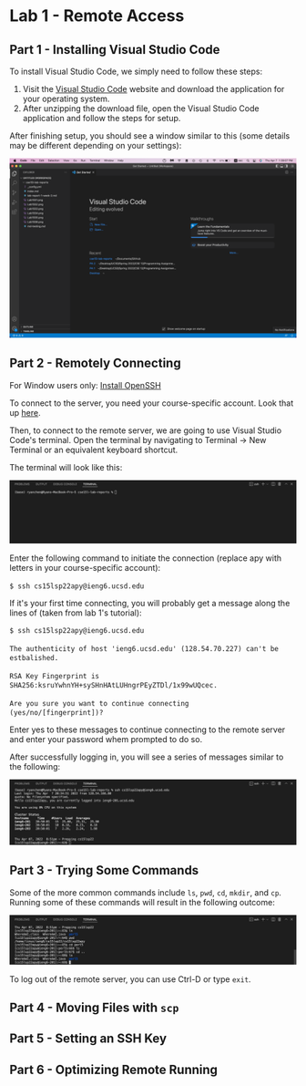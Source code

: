 # Lab 1 - Remote Access
## Part 1 - Installing Visual Studio Code
To install Visual Studio Code, we simply need to follow these steps:

1. Visit the [Visual Studio Code](https://code.visualstudio.com/download) website and download the application for your operating system.
2. After unzipping the download file, open the Visual Studio Code application and follow the steps for setup.

After finishing setup, you should see a window similar to this (some details may be different depending on your settings):

![](VSC.png)

## Part 2 - Remotely Connecting
For Window users only: [Install OpenSSH](https://docs.microsoft.com/en-us/windows-server/administration/openssh/openssh_install_firstuse)

To connect to the server, you need your course-specific account. Look that up [here](https://sdacs.ucsd.edu/~icc/index.php).

Then, to connect to the remote server, we are going to use Visual Studio Code's terminal. Open the terminal by navigating to Terminal -> New Terminal or an equivalent keyboard shortcut.

The terminal will look like this:

![](VSC-Terminal.png)

Enter the following command to initiate the connection (replace apy with letters in your course-specific account):

`$ ssh cs15lsp22apy@ieng6.ucsd.edu`

If it's your first time connecting, you will probably get a message along the lines of (taken from lab 1's tutorial):

```
$ ssh cs15lsp22apy@ieng6.ucsd.edu

The authenticity of host 'ieng6.ucsd.edu' (128.54.70.227) can't be estbalished.

RSA Key Fingerprint is
SHA256:ksruYwhnYH+sySHnHAtLUHngrPEyZTDl/1x99wUQcec.

Are you sure you want to continue connecting
(yes/no/[fingerprint])?
```

Enter yes to these messages to continue connecting to the remote server and enter your password whem prompted to do so.

After successfully logging in, you will see a series of messages similar to the following:

![](SSH-Login.png)

## Part 3 - Trying Some Commands
Some of the more common commands include `ls`, `pwd`, `cd`, `mkdir`, and `cp`. Running some of these commands will result in the following outcome:

![](UNIX-Commands.png)

To log out of the remote server, you can use Ctrl-D or type `exit`.

## Part 4 - Moving Files with `scp`

## Part 5 - Setting an SSH Key
## Part 6 - Optimizing Remote Running
